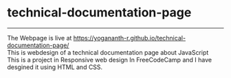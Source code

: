 # technical-documentation-page
---
The Webpage is live at https://yogananth-r.github.io/technical-documentation-page/ <br>
This is webdesign of a technical documentation page about JavaScript <br> This is a project in Responsive web design In FreeCodeCamp and I have desgined it using HTML and CSS.
